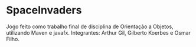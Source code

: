 # SpaceInvaders
Jogo feito como trabalho final de disciplina de Orientação a Objetos, utilizando Maven e javafx.
Integrantes: Arthur Gil, Gilberto Koerbes e Osmar Filho.

